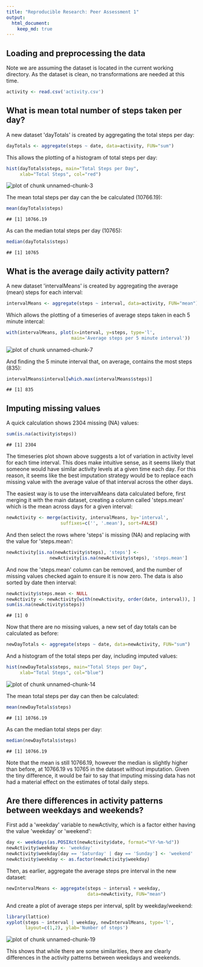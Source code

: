 ```yaml
---
title: "Reproducible Research: Peer Assessment 1"
output: 
  html_document:
    keep_md: true
---
```



## Loading and preprocessing the data

Note we are assuming the dataset is located in the current working
directory. As the dataset is clean, no transformations are needed at
this time.


```r
activity <- read.csv('activity.csv')
```


## What is mean total number of steps taken per day?

A new dataset 'dayTotals' is created by aggregating the total steps
per day:


```r
dayTotals <- aggregate(steps ~ date, data=activity, FUN="sum")
```

This allows the plotting of a histogram of total steps per day:


```r
hist(dayTotals$steps, main="Total Steps per Day",
     xlab="Total Steps", col="red")
```

![plot of chunk unnamed-chunk-3](figure/unnamed-chunk-3-1.png) 

The mean total steps per day can the be calculated (10766.19):


```r
mean(dayTotals$steps)
```

```
## [1] 10766.19
```

As can the median total steps per day (10765):


```r
median(dayTotals$steps)
```

```
## [1] 10765
```

## What is the average daily activity pattern?

A new dataset 'intervalMeans' is created by aggregating the average
(mean) steps for each interval:


```r
intervalMeans <- aggregate(steps ~ interval, data=activity, FUN="mean")
```

Which allows the plotting of a timeseries of average steps taken
in each 5 minute intercal:


```r
with(intervalMeans, plot(x=interval, y=steps, type='l',
                        main='Average steps per 5 minute interval'))
```

![plot of chunk unnamed-chunk-7](figure/unnamed-chunk-7-1.png) 

And finding the 5 minute interval that, on average, contains the most steps (835):


```r
intervalMeans$interval[which.max(intervalMeans$steps)]
```

```
## [1] 835
```

## Imputing missing values

A quick calculation shows 2304 missing (NA) values:


```r
sum(is.na(activity$steps))
```

```
## [1] 2304
```

The timeseries plot shown above suggests a lot of variation in activity level for each time interval. This does make intuitive sense, as it seems
likely that someone would have similar activity levels at a given
time each day. For this reason, it seems like the best imputation
strategy would be to replace each missing value with the average value
of that interval across the other days.

The easiest way is to use the intervalMeans data calculated before,
first merging it with the main dataset, creating a column
called 'steps.mean' which is the mean across days for a given interval:


```r
newActivity <- merge(activity, intervalMeans, by='interval',
                    suffixes=c('', '.mean'), sort=FALSE)
```

And then select the rows where 'steps' is missing (NA) and replacing with the value for 'steps.mean':


```r
newActivity[is.na(newActivity$steps), 'steps'] <- 
                newActivity[is.na(newActivity$steps), 'steps.mean']
```

And now the 'steps.mean' column can be removed, and the number of missing values checked again to ensure it is now zero. The data is also sorted by date then interval:



```r
newActivity$steps.mean <- NULL
newActivity <- newActivity[with(newActivity, order(date, interval)), ]
sum(is.na(newActivity$steps))
```

```
## [1] 0
```


Now that there are no missing values, a new set of day totals can be calculated as before:


```r
newDayTotals <- aggregate(steps ~ date, data=newActivity, FUN="sum")
```

And a histogram of the total steps per day, including imputed values:


```r
hist(newDayTotals$steps, main="Total Steps per Day",
     xlab="Total Steps", col="blue")
```

![plot of chunk unnamed-chunk-14](figure/unnamed-chunk-14-1.png) 

The mean total steps per day can then be calculated:


```r
mean(newDayTotals$steps)
```

```
## [1] 10766.19
```

As can the median total steps per day:


```r
median(newDayTotals$steps)
```

```
## [1] 10766.19
```

Note that the mean is still 10766.19, however the median is slightly higher than before, at 10766.19 vs 10765 in the dataset without imputation. Given the tiny difference, it would be fair to say that imputing missing data has not had a material effect on the estimates of total daily steps.

## Are there differences in activity patterns between weekdays and weekends?

First add a 'weekday' variable to newActivity, which is a factor either having the value 'weekday' or 'weekend':


```r
day <- weekdays(as.POSIXct(newActivity$date, format="%Y-%m-%d"))
newActivity$weekday <- 'weekday'
newActivity$weekday[day == 'Saturday' | day == 'Sunday'] <- 'weekend'
newActivity$weekday <- as.factor(newActivity$weekday)
```

Then, as earlier, aggregate the average steps pre interval in the new dataset:


```r
newIntervalMeans <- aggregate(steps ~ interval + weekday,
                              data=newActivity, FUN="mean")
```

And create a plot of average steps per interval, split by weekday/weekend:


```r
library(lattice)
xyplot(steps ~ interval | weekday, newIntervalMeans, type='l',
       layout=c(1,2), ylab='Number of steps')
```

![plot of chunk unnamed-chunk-19](figure/unnamed-chunk-19-1.png) 

This shows that while there are some similarities, there are clearly differences in the activity patterns between weekdays and weekends.
